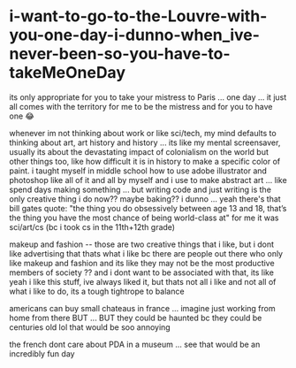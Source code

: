 # i-want-to-go-to-the-Louvre-with-you-one-day-i-dunno-when_ive-never-been-so-you-have-to-takeMeOneDay

its only appropriate for you to take your mistress to Paris ... one day ... it just all comes with the territory for me to be the mistress and for you to have one 😂 

whenever im not thinking about work or like sci/tech, my mind defaults to thinking about art, art history and history ... its like my mental screensaver, usually its about the devastating impact of colonialism on the world but other things too, like how difficult it is in history to make a specific color of paint. i taught myself in middle school how to use adobe illustrator and photoshop like all of it and all by myself and i use to make abstract art ... like spend days making something ... but writing code and just writing is the only creative thing i do now?? maybe baking?? i dunno ... yeah there's that bill gates quote: "the thing you do obsessively between age 13 and 18, that’s the thing you have the most chance of being world-class at" for me it was sci/art/cs (bc i took cs in the 11th+12th grade)

makeup and fashion -- those are two creative things that i like, but i dont like advertising that thats what i like bc there are people out there who only like makeup and fashion and its like they may not be the most productive members of society ?? and i dont want to be associated with that, its like yeah i like this stuff, ive always liked it, but thats not all i like and not all of what i like to do, its a tough tightrope to balance

americans can buy small chateaus in france ... imagine just working from home from there BUT ... BUT they could be haunted bc they could be centuries old lol that would be soo annoying

the french dont care about PDA in a museum ... see that would be an incredibly fun day

